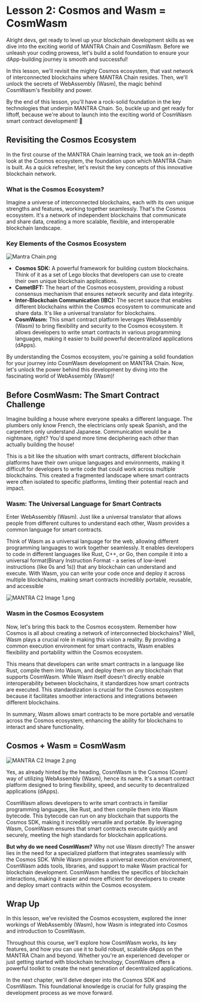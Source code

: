 # Lesson 2: Cosmos and Wasm = CosmWasm

Alright devs, get ready to level up your blockchain development skills as we dive into the exciting world of MANTRA Chain and CosmWasm. Before we unleash your coding prowess, let's build a solid foundation to ensure your dApp-building journey is smooth and successful!

In this lesson, we'll revisit the mighty Cosmos ecosystem, that vast network of interconnected blockchains where MANTRA Chain resides. Then, we'll unlock the secrets of WebAssembly (Wasm), the magic behind CosmWasm's flexibility and power.

By the end of this lesson, you'll have a rock-solid foundation in the key technologies that underpin MANTRA Chain. So, buckle up and get ready for liftoff, because we're about to launch into the exciting world of CosmWasm smart contract development! 🚀

## Revisiting the Cosmos Ecosystem

In the first course of the MANTRA Chain learning track, we took an in-depth look at the Cosmos ecosystem, the foundation upon which MANTRA Chain is built. As a quick refresher, let's revisit the key concepts of this innovative blockchain network.

### What is the Cosmos Ecosystem?

Imagine a universe of interconnected blockchains, each with its own unique strengths and features, working together seamlessly. That's the Cosmos ecosystem. It's a network of independent blockchains that communicate and share data, creating a more scalable, flexible, and interoperable blockchain landscape.

### Key Elements of the Cosmos Ecosystem

![Mantra Chain.png](Lesson%202%20Cosmos%20and%20Wasm%20=%20CosmWasm%20b956a38d22ad4f978cbf1aa48d0b468e/Mantra_Chain.png)

- **Cosmos SDK:** A powerful framework for building custom blockchains. Think of it as a set of Lego blocks that developers can use to create their own unique blockchain applications.
- **CometBFT:** The heart of the Cosmos ecosystem, providing a robust consensus mechanism that ensures network security and data integrity.
- **Inter-Blockchain Communication (IBC):** The secret sauce that enables different blockchains within the Cosmos ecosystem to communicate and share data. It's like a universal translator for blockchains.
- **CosmWasm:**  This smart contract platform leverages WebAssembly (Wasm) to bring flexibility and security to the Cosmos ecosystem. It allows developers to write smart contracts in various programming languages, making it easier to build powerful decentralized applications (dApps).

By understanding the Cosmos ecosystem, you're gaining a solid foundation for your journey into CosmWasm development on MANTRA Chain. Now, let's unlock the power behind this development by diving into the fascinating world of WebAssembly (Wasm)!

## Before CosmWasm: The Smart Contract Challenge

Imagine building a house where everyone speaks a different language. The plumbers only know French, the electricians only speak Spanish, and the carpenters only understand Japanese. Communication would be a nightmare, right? You'd spend more time deciphering each other than actually building the house!

This is a bit like the situation with smart contracts, different blockchain platforms have their own unique languages and environments, making it difficult for developers to write code that could work across multiple blockchains. This created a fragmented landscape where smart contracts were often isolated to specific platforms, limiting their potential reach and impact.

### **Wasm: The Universal Language for Smart Contracts**

Enter WebAssembly (Wasm). Just like a universal translator that allows people from different cultures to understand each other, Wasm provides a common language for smart contracts.

Think of Wasm as a universal language for the web, allowing different programming languages to work together seamlessly. It enables developers to code in different languages like Rust, C++, or Go, then compile it into a universal format(Binary Instruction Format - a series of low-level instructions (like 0s and 1s)) that any blockchain can understand and execute. With Wasm, you can write your code once and deploy it across multiple blockchains, making smart contracts incredibly portable, reusable, and accessible

![MANTRA C2 Image 1.png](Lesson%202%20Cosmos%20and%20Wasm%20=%20CosmWasm%20b956a38d22ad4f978cbf1aa48d0b468e/MANTRA_C2_Image_1.png)

### Wasm in the Cosmos Ecosystem

Now, let's bring this back to the Cosmos ecosystem. Remember how Cosmos is all about creating a network of interconnected blockchains? Well, Wasm plays a crucial role in making this vision a reality. By providing a common execution environment for smart contracts, Wasm enables flexibility and portability within the Cosmos ecosystem.

This means that developers can write smart contracts in a language like Rust, compile them into Wasm, and deploy them on any blockchain that supports CosmWasm. While Wasm itself doesn't directly enable interoperability between blockchains, it standardizes how smart contracts are executed. This standardization is crucial for the Cosmos ecosystem because it facilitates smoother interactions and integrations between different blockchains.

In summary, Wasm allows smart contracts to be more portable and versatile across the Cosmos ecosystem, enhancing the ability for blockchains to interact and share functionality.

## Cosmos + Wasm = CosmWasm

![MANTRA C2 Image 2.png](Lesson%202%20Cosmos%20and%20Wasm%20=%20CosmWasm%20b956a38d22ad4f978cbf1aa48d0b468e/MANTRA_C2_Image_2.png)

Yes, as already hinted by the heading, CosmWasm is the Cosmos (Cosm) way of utilizing WebAssembly (Wasm), hence its name. It's a smart contract platform designed to bring flexibility, speed, and security to decentralized applications (dApps).

CosmWasm allows developers to write smart contracts in familiar programming languages, like Rust, and then compile them into Wasm bytecode. This bytecode can run on any blockchain that supports the Cosmos SDK, making it incredibly versatile and portable. By leveraging Wasm, CosmWasm ensures that smart contracts execute quickly and securely, meeting the high standards  for blockchain applications.

**But why do we need CosmWasm?** Why not use Wasm directly? The answer lies in the need for a specialized platform that integrates seamlessly with the Cosmos SDK. While Wasm provides a universal execution environment, CosmWasm adds tools, libraries, and support to make Wasm practical for blockchain development. CosmWasm handles the specifics of blockchain interactions, making it easier and more efficient for developers to create and deploy smart contracts within the Cosmos ecosystem.

## Wrap Up

In this lesson, we've revisited the Cosmos ecosystem, explored the inner workings of WebAssembly (Wasm), how Wasm is integrated into Cosmos and introduction to CosmWasm.

Throughout this course, we'll explore how CosmWasm works, its key features, and how you can use it to build robust, scalable dApps on the MANTRA Chain and beyond. Whether you're an experienced developer or just getting started with blockchain technology, CosmWasm offers a powerful toolkit to create the next generation of decentralized applications.

In the next chapter, we'll delve deeper into the Cosmos SDK and CosmWasm. This foundational knowledge is crucial for fully grasping the development process as we move forward.